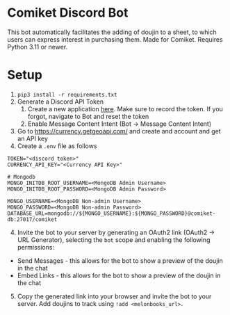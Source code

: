 # Comiket Discord Bot

This bot automatically facilitates the adding of doujin to a sheet, to which users can express interest in purchasing them.
Made for Comiket. Requires Python 3.11 or newer.

# Setup

1. `pip3 install -r requirements.txt`
2. Generate a Discord API Token
   1. Create a new application [here](https://discord.com/developers/applications). Make sure to record the token. If you forgot, navigate to Bot and reset the token
   2. Enable Message Content Intent (Bot -> Message Content Intent)
3. Go to https://currency.getgeoapi.com/ and create and account and get an API key
4. Create a `.env` file as follows

```
TOKEN="<discord token>"
CURRENCY_API_KEY="<Currency API Key>"

# Mongodb
MONGO_INITDB_ROOT_USERNAME=<MongoDB Admin Username>
MONGO_INITDB_ROOT_PASSWORD=<MongoDB Admin Password>

MONGO_USERNAME=<MongoDB Non-admin Username>
MONGO_PASSWORD=<MongoDB Non-admin Password>
DATABASE_URL=mongodb://${MONGO_USERNAME}:${MONGO_PASSWORD}@comiket-db:27017/comiket
```

4. Invite the bot to your server by generating an OAuth2 link (OAuth2 -> URL Generator), selecting the `bot` scope and enabling the following permissions:

- Send Messages - this allows for the bot to show a preview of the doujin in the chat
- Embed Links - this allows for the bot to show a preview of the doujin in the chat

5. Copy the generated link into your browser and invite the bot to your server. Add doujins to track using `!add <melonbooks_url>`.

